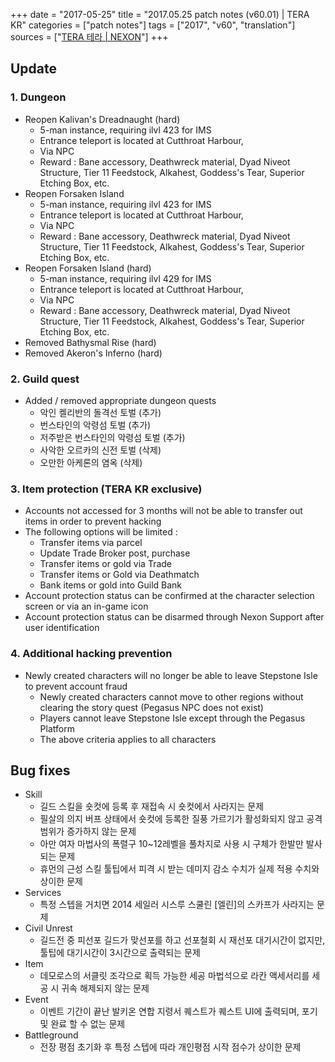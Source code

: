+++
date = "2017-05-25"
title = "2017.05.25 patch notes (v60.01) | TERA KR"
categories = ["patch notes"]
tags = ["2017", "v60", "translation"]
sources = ["[TERA 테라 | NEXON](http://tera.nexon.com/news/update/view.aspx?n4articlesn=279)"]
+++

## Update

### **1.** Dungeon
- Reopen Kalivan's Dreadnaught (hard)
  - 5-man instance, requiring ilvl 423 for IMS
  - Entrance teleport is located at Cutthroat Harbour,
  - Via NPC
  - Reward : Bane accessory, Deathwreck material, Dyad Niveot Structure, Tier 11 Feedstock, Alkahest, Goddess's Tear, Superior Etching Box, etc.
- Reopen Forsaken Island
  - 5-man instance, requiring ilvl 423 for IMS
  - Entrance teleport is located at Cutthroat Harbour,
  - Via NPC
  - Reward : Bane accessory, Deathwreck material, Dyad Niveot Structure, Tier 11 Feedstock, Alkahest, Goddess's Tear, Superior Etching Box, etc.
- Reopen Forsaken Island (hard)
  - 5-man instance, requiring ilvl 429 for IMS
  - Entrance teleport is located at Cutthroat Harbour,
  - Via NPC
  - Reward : Bane accessory, Deathwreck material, Dyad Niveot Structure, Tier 11 Feedstock, Alkahest, Goddess's Tear, Superior Etching Box, etc.
- Removed Bathysmal Rise (hard)
- Removed Akeron's Inferno (hard)

### **2.** Guild quest
- Added / removed appropriate dungeon quests
  - 악인 켈리반의 돌격선 토벌 (추가)
  - 번스타인의 악령섬 토벌 (추가)
  - 저주받은 번스타인의 악령섬 토벌 (추가)
  - 사악한 오르카의 신전 토벌 (삭제)
  - 오만한 아케론의 염옥 (삭제)

### **3.** Item protection (TERA KR exclusive)
- Accounts not accessed for 3 months will not be able to transfer out items in order to prevent hacking
- The following options will be limited :
  - Transfer items via parcel
  - Update Trade Broker post, purchase
  - Transfer items or gold via Trade
  - Transfer items or Gold via Deathmatch
  - Bank items or gold into Guild Bank
- Account protection status can be confirmed at the character selection screen or via an in-game icon
- Account protection status can be disarmed through Nexon Support after user identification

### **4.** Additional hacking prevention
- Newly created characters will no longer be able to leave Stepstone Isle to prevent account fraud
  - Newly created characters cannot move to other regions without clearing the story quest (Pegasus NPC does not exist)
  - Players cannot leave Stepstone Isle except through the Pegasus Platform
  - The above criteria applies to all characters

## Bug fixes

- Skill
  - 길드 스킬을 숏컷에 등록 후 재접속 시 숏컷에서 사라지는 문제
  - 필살의 의지 버프 상태에서 숏컷에 등록한 질풍 가르기가 활성화되지 않고 공격 범위가 증가하지 않는 문제
  - 아만 여자 마법사의 폭렬구 10~12레벨을 풀차지로 사용 시 구체가 한발만 발사되는 문제
  - 휴먼의 근성 스킬 툴팁에서 피격 시 받는 데미지 감소 수치가 실제 적용 수치와 상이한 문제
- Services
  - 특정 스텝을 거치면 2014 세일러 시스루 스쿨린 [엘린]의 스카프가 사라지는 문제
- Civil Unrest
  - 길드전 중 피선포 길드가 맞선포를 하고 선포철회 시 재선포 대기시간이 없지만,
툴팁에 대기시간이 3시간으로 출력되는 문제
- Item
  - 데모로스의 서클릿 조각으로 획득 가능한 세공 마법석으로 라칸 액세서리를 세공 시 귀속 해제되지 않는 문제
- Event
  - 이벤트 기간이 끝난 발키온 연합 지령서 퀘스트가 퀘스트 UI에 출력되며, 포기 및 완료 할 수 없는 문제
- Battleground
  - 전장 평점 초기화 후 특정 스텝에 따라 개인평점 시작 점수가 상이한 문제
